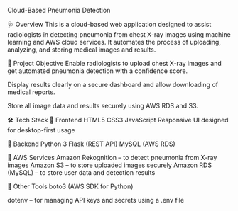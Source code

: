 Cloud-Based Pneumonia Detection

🩺 Overview
This is a cloud-based web application designed to assist radiologists in detecting pneumonia from chest X-ray images using machine learning and AWS cloud services. It automates the process of uploading, analyzing, and storing medical images and results.

🎯 Project Objective
Enable radiologists to upload chest X-ray images and get automated pneumonia detection with a confidence score.

Display results clearly on a secure dashboard and allow downloading of medical reports.

Store all image data and results securely using AWS RDS and S3.

🛠️ Tech Stack
🔹 Frontend
HTML5
CSS3
JavaScript
Responsive UI designed for desktop-first usage

🔹 Backend
Python 3
Flask (REST API)
MySQL (AWS RDS)

🔹 AWS Services
Amazon Rekognition – to detect pneumonia from X-ray images
Amazon S3 – to store uploaded images securely
Amazon RDS (MySQL) – to store user data and detection results

🔹 Other Tools
boto3 (AWS SDK for Python)

dotenv – for managing API keys and secrets using a .env file
